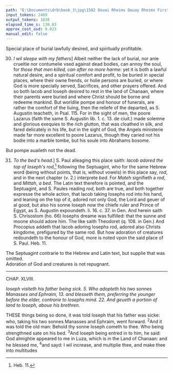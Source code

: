 ```yaml
---
path: "E:\Documents\drb\book_1\jpg\1582 Douai Rheims Douay Rheims First Edition  1 of 3 1609 Old Testament.pdf-164.jpg"
input_tokens: 2409
output_tokens: 1030
elapsed_time_s: 130.83
approx_cost_usd: 0.023
manual_edit: false
---
```

<aside>Special place of burial lawfully desired, and spiritually profitable.</aside>

30. *I wil sleepe with my fathers*] Albeit neither the lack of burial, nor anie crueltie nor contumelie vsed against dead bodies, can annoy the soul, for *those that men killed, can after no more harme*: yet it is both a lawful natural desire, and a spiritual comfort and profit, to be buried in special places, where their owne frends, or holie persons are buried, or where God is more specially served, Sacrifices, and other prayers offered. And so both Iacob and Ioseph desired to rest in the land of Chanaan, where their parents were buried and where Christ should be borne and redeeme mankind. But worldlie pompe and honour of funerals, are rather the comfort of the liuing, then the reliefe of the departed, as S. Augustin teacheth, in Psal. 115. For in the sight of men, the poore Lazarus (faith the same S. Augustin lib. 1. c. 13. de ciuit.) made solemne and glorious exequies to the rich glutton, that was cloathed in silk, and fared delicately in his life, but in the sight of God, the Angels ministerie made far more excellent to poore Lazarus, though they caried not his bodie into a marble tombe, but his soule into Abrahams bosome.

<aside>But pompe auaileth not the dead.</aside>

31. *To the bed's head.*] S. Paul alleaging this place saith: *Iacob adored the top of Ioseph's rod*,[^1] following the Septuagint, who for the same Hebrew word (being without points, that is, without vowels) in this place say, *rod*, and in the next chapter (v. 2.) interprete *bed*. For *Mateh* signifieth a *rod*, and *Mittah*, *a bed*. The Latin text therefore is pointed, and the Septuagint, and S. Paules reading *rod*, both are true, and both together expresse the whole action, that Iacob taking Iosephs rod into his hand, and leaning on the top of it, adored not only God, the Lord and geuer of al good, but also his sonne Ioseph now the chiefe ruler and Prince of Egypt, as S. Augustin expoundeth. li. 16. c. 37. in Gen. And herein saith S. Chrisostom (ho. 66) Iosephs dreame was fulfilled: that the sunne and moone should adore him. The like saith Theodoret (q. 108. in Gen.) And Procopius addeth that Iacob adoring Iosephs rod, adored also Christs kingdome, prefigured by the same rod. But how adoration of creatures redoundeth to the honour of God, more is noted vpon the said place of S. Paul. Heb. 11.

<aside>The Septuagint contrarie to the Hebrew and Latin text, but supplie that was omitted.</aside>

<aside>Adoration of God and creatures is not repugnant.</aside>

[^1]: Heb. 11.

---

CHAP. XLVIII.

*Ioseph visiteth his father being sick. 5. Who adopteth his two sonnes Manasses and Ephraim, 13. and blesseth them, preferring the younger before the elder, contrarie to Iosephs mind. 22. And geueth a portion of land to Ioseph, aboue his brethren.*

THESE things being so done, it was told Ioseph that his father was sicke: who, taking his two sonnes Manasses and Ephraim, went forward. <sup>2</sup>And it was told the old man: Behold thy sonne Ioseph cometh to thee. Who being strengthned sate on his bed. <sup>3</sup>And Ioseph being entred in to him, he said: God almightie appeared to me in Luza, which is in the Land of Chanaan: and he blessed me, <sup>4</sup>and sayd: I wil increase, and multiplie thee, and make thee into multitudes